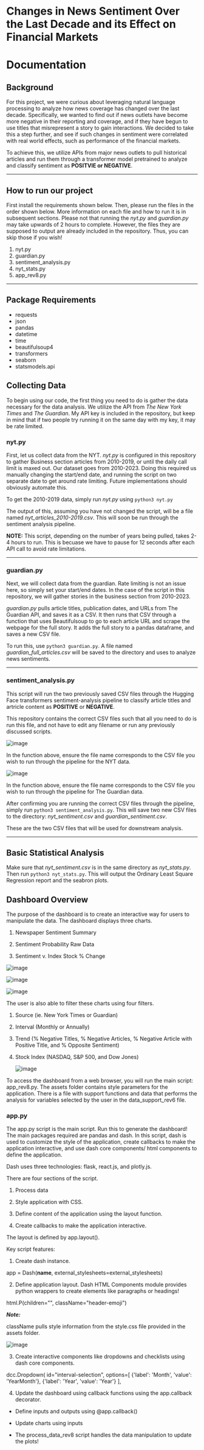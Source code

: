 # Changes in News Sentiment Over the Last Decade and its Effect on Financial Markets


# Documentation

## Background
For this project, we were curious about leveraging natural language processing to analyze how news coverage has changed over the last decade. Specifically, we wanted to find out if news outlets have become more negative in their reporting and coverage, and if they have begun to use titles that misrepresent a story to gain interactions. We decided to take this a step further, and see if such changes in sentiment were correlated with real world effects, such as performance of the financial markets.

To achieve this, we utilize APIs from major news outlets to pull historical articles and run them through a transformer model pretrained to analyze and classify sentiment as **POSITVIE or NEGATIVE**.

------
## How to run our project
First install the requirements shown below. Then, please run the files in the order shown below. More information on each file and how to run it is in subsequent sections. Please not that running the _nyt.py_ and _guardian.py_ may take upwards of 2 hours to complete. However, the files they are supposed to output are already included in the repository. Thus, you can skip those if you wish!

1. nyt.py
2. guardian.py
3. sentiment_analysis.py
4. nyt_stats.py
5. app_rev8.py
------


## Package Requirements
* requests
* json
* pandas
* datetime
* time
* beautifulsoup4
* transformers
* seaborn
* statsmodels.api


## Collecting Data
To begin using our code, the first thing you need to do is gather the data necessary for the data analysis. We utilize the API from _The New York Times_ and _The Guardian_. My API key is included in the repository, but keep in mind that if two people try running it on the same day with my key, it may be rate limited.

### nyt.py
First, let us collect data from the NYT. 
_nyt.py_ is configured in this repository to gather Business section articles from 2010-2019, or until the daily call limit is maxed out. Our dataset goes from 2010-2023. Doing this required us manually changing the start/end date, and running the script on two separate date to get around rate limiting. Future implementations should obviously automate this.


To get the 2010-2019 data, simply run _nyt.py_ using ```python3 nyt.py```

The output of this, assuming you have not changed the script, will be a file named _nyt_articles_2010-2019.csv_. This will soon be run through the sentiment analysis pipeline.

**NOTE:** This script, depending on the number of years being pulled, takes 2-4 hours to run. This is becuase we have to pause for 12 seconds after each API call to avoid rate limitations.

-----
### guardian.py
Next, we will collect data from the guardian. Rate limiting is not an issue here, so simply set your start/end dates. In the case of the script in this repository, we will gather stories in the business section from 2010-2023.

_guardian.py_ pulls article titles, publication dates, and URLs from The Guardian API, and saves it as a CSV. It then runs that CSV through a function that uses Beautifulsoup to go to each article URL and scrape the webpage for the full story. It adds the full story to a pandas dataframe, and saves a new CSV file.


To run this, use ```python3 guardian.py```. A file named _guardian_full_articles.csv_ will be saved to the directory and uses to analyze news sentiments.

------
### sentiment_analysis.py
This script will run the two previously saved CSV files through the Hugging Face transformers sentiment-analysis pipeline to classify article titles and artricle content as **POSITIVE** or **NEGATIVE**.

This repository contains the correct CSV files such that all you need to do is run this file, and not have to edit any filename or run any previously discussed scripts.

![image](https://github.com/mattocanas/369-Project/assets/49545348/ca78e0fe-ffcd-40c0-848a-ef89d99b339d)

In the function above, ensure the file name corresponds to the CSV file you wish to run through the pipeline for the NYT data.

![image](https://github.com/mattocanas/369-Project/assets/49545348/8bb11fb2-81f1-4e4f-91e2-8905946837ef)

In the function above, ensure the file name corresponds to the CSV file you wish to run through the pipeline for The Guardian data.

After confirming you are running the correct CSV files through the pipeline, simply run ```python3 sentiment_analysis.py```. This will save two new CSV files to the directory: _nyt_sentiment.csv_ and _guardian_sentiment.csv_.

These are the two CSV files that will be used for downstream analysis.

------
## Basic Statistical Analysis
Make sure that _nyt_sentiment.csv_ is in the same directory as _nyt_stats.py_. Then run ```python3 nyt_stats.py```. This will output the Ordinary Least Square Regression report and the seabron plots.

## Dashboard Overview
The purpose of the dashboard is to create an interactive way for users to manipulate the data. The dashboard displays three charts. 

1. Newspaper Sentiment Summary

2. Sentiment Probability Raw Data

3. Sentiment v. Index Stock % Change

![image](https://github.com/mattocanas/369-Project/assets/98493997/137ddd1d-e144-4cb0-9a9d-76d1ebe55dd7)

![image](https://github.com/mattocanas/369-Project/assets/98493997/d69bd3f8-62c0-4bb6-86a9-c90c6a81c7a5)

![image](https://github.com/mattocanas/369-Project/assets/98493997/cc6af2d1-b219-454a-b1b0-9302672a02c3)

The user is also able to filter these charts using four filters.

1. Source (ie. New York Times or Guardian)

2. Interval (Monthly or Annually)

3. Trend (% Negative Titles, % Negative Articles, % Negative Article with Positive Title, and % Opposite Sentiment) 

4. Stock Index (NASDAQ, S&P 500, and Dow Jones)

   ![image](https://github.com/mattocanas/369-Project/assets/98493997/040538c2-ba58-4c06-afcd-79e539db180e)

To access the dashboard from a web browser, you will run the main script: app_rev8.py. The assets folder contains style parameters for the application. There is a file with support functions and data that performs the analysis for variables selected by the user in the data_support_rev6 file. 

### app.py
The app.py script is the main script. Run this to generate the dashboard! The main packages required are pandas and dash. In this script, dash is used to customize the style of the application, create callbacks to make the application interactive, and use dash core components/ html components to define the application.

Dash uses three technologies: flask, react.js, and plotly.js.

There are four sections of the script.

1. Process data

2. Style application with CSS.

3. Define content of the application using the layout function.

4. Create callbacks to make the application interactive.

The layout is defined by app.layout(). 

Key script features:

1. Create dash instance.

app = Dash(__name__, external_stylesheets=external_stylesheets)

2. Define application layout. Dash HTML Components module provides python wrappers to create elements like paragraphs or headings!

html.P(children="", className="header-emoji")

***Note:***

className pulls style information from the style.css file provided in the assets folder.

![image](https://github.com/mattocanas/369-Project/assets/98493997/7390e939-5c47-4f38-a154-57fd3f271b23)


3. Create interactive components like dropdowns and checklists using dash core components.

dcc.Dropdown(
            id="interval-selection",
            options=[
                {'label': 'Month', 'value': 'YearMonth'},
                {'label': 'Year', 'value': 'Year'}
            ],

4. Update the dashboard using callback functions using the app.callback decorator.

- Define inputs and outputs using @app.callback()

- Update charts using inputs

- The process_data_rev8 script handles the data manipulation to update the plots!
